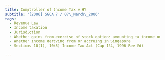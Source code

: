 ```yaml
---
title: Comptroller of Income Tax v HY 
subtitle: "[2006] SGCA 7 / 07\_March\_2006"
tags:
  - Revenue Law
  - Income taxation
  - Jurisdiction
  - Whether gains from exercise of stock options amounting to income under s 10(5) Income Tax Act
  - Whether income deriving from or accruing in Singapore
  - Sections 10(1), 10(5) Income Tax Act (Cap 134, 1996 Rev Ed)

---
```


